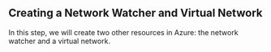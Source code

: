 ## Creating a Network Watcher and Virtual Network

In this step, we will create two other resources in Azure: the network watcher and a virtual network.

